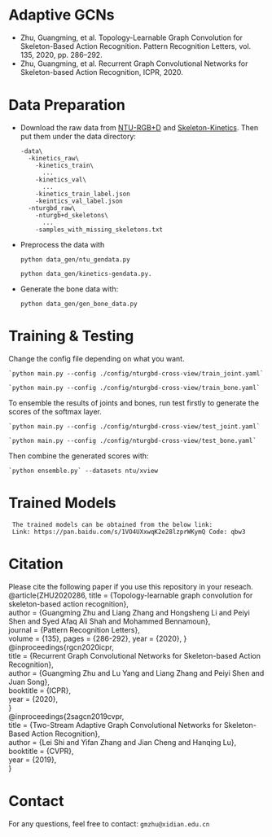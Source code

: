 # Adaptive GCNs
 - Zhu, Guangming, et al. Topology-Learnable Graph Convolution for Skeleton-Based Action Recognition. Pattern Recognition Letters, vol. 135, 2020, pp. 286–292.
 - Zhu, Guangming, et al. Recurrent Graph Convolutional Networks for Skeleton-based Action Recognition, ICPR, 2020.

# Data Preparation

  - Download the raw data from [NTU-RGB+D][https://github.com/shahroudy/NTURGB-D] and [Skeleton-Kinetics][https://github.com/yysijie/st-gcn]. Then put them under the data directory:
 
        -data\  
          -kinetics_raw\  
            -kinetics_train\
              ...
            -kinetics_val\
              ...
            -kinetics_train_label.json
            -keintics_val_label.json
          -nturgbd_raw\  
            -nturgb+d_skeletons\
              ...
            -samples_with_missing_skeletons.txt
            

[https://github.com/shahroudy/NTURGB-D]: NTU-RGB+D
[https://github.com/yysijie/st-gcn]: Skeleton-Kinetics

 - Preprocess the data with
  
    `python data_gen/ntu_gendata.py`
    
    `python data_gen/kinetics-gendata.py.`

 - Generate the bone data with: 
    
    `python data_gen/gen_bone_data.py`
     
# Training & Testing

Change the config file depending on what you want.


    `python main.py --config ./config/nturgbd-cross-view/train_joint.yaml`

    `python main.py --config ./config/nturgbd-cross-view/train_bone.yaml`
To ensemble the results of joints and bones, run test firstly to generate the scores of the softmax layer. 

    `python main.py --config ./config/nturgbd-cross-view/test_joint.yaml`

    `python main.py --config ./config/nturgbd-cross-view/test_bone.yaml`

Then combine the generated scores with: 

    `python ensemble.py` --datasets ntu/xview
     
# Trained Models	 
	 The trained models can be obtained from the below link:
	 Link: https://pan.baidu.com/s/1VO4UXxwqK2e28lzprWKymQ Code: qbw3
	 
# Citation
Please cite the following paper if you use this repository in your reseach.
	@article{ZHU2020286,
	  title     = {Topology-learnable graph convolution for skeleton-based action recognition},  
      author    = {Guangming Zhu and Liang Zhang and Hongsheng Li and Peiyi Shen and Syed Afaq Ali Shah and Mohammed Bennamoun},  
      journal	= {Pattern Recognition Letters},  
	  volume	= {135},
	  pages		= {286-292},
      year      = {2020},
	}
    @inproceedings{rgcn2020icpr,  
      title     = {Recurrent Graph Convolutional Networks for Skeleton-based Action Recognition},  
      author    = {Guangming Zhu and Lu Yang and Liang Zhang and Peiyi Shen and Juan Song},  
      booktitle = {ICPR},  
      year      = {2020},  
    }	
    @inproceedings{2sagcn2019cvpr,  
      title     = {Two-Stream Adaptive Graph Convolutional Networks for Skeleton-Based Action Recognition},  
      author    = {Lei Shi and Yifan Zhang and Jian Cheng and Hanqing Lu},  
      booktitle = {CVPR},  
      year      = {2019},  
    }
    
# Contact
For any questions, feel free to contact: `gmzhu@xidian.edu.cn`
